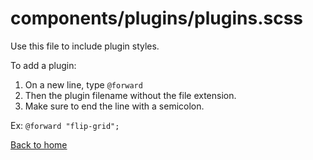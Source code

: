 # components/plugins/plugins.scss

Use this file to include plugin styles.

To add a plugin:
1. On a new line, type `@forward` 
2. Then the plugin filename without the file extension.
3. Make sure to end the line with a semicolon.

Ex: `@forward "flip-grid";`

[Back to home](README.md)